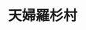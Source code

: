 ---
title: "天婦羅杉村"
description: "天婦羅杉村"
layout: shop
keywords:
  - 美食競賽
  - 台灣美食
  - 美食精選
datePublished: "2025-06-30"
dateModified: "2025-07-05"
city: "台北市"
district: "中山區"
address: "台北市中山區樂群二路199號中城廣場2樓"
phone: "0285011157"
geo: "25.08019745838038, 121.559133398646"
google_map: "https://maps.app.goo.gl/GW598p5d4WVbARM5A"
footinder: "https://footinder.com.tw/%E5%8F%B0%E5%8C%97%E5%B8%82%E4%B8%AD%E5%B1%B1%E5%8D%80/362136/"
official: "https://www.taipeimarriott.com.tw/websev?cat=page&id=114"
award:
  - name: "500盤"
    year: "2024"
    entries:
      - dishes:
          - "炸海膽"

---
